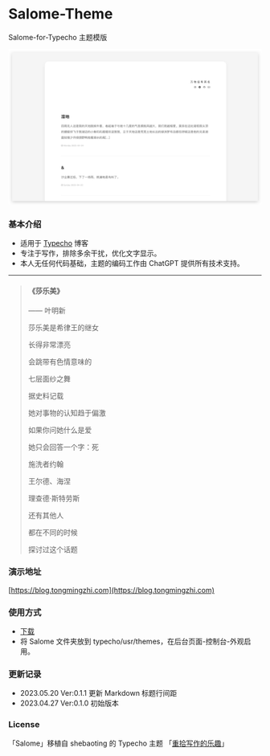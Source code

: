 # Salome-Theme #
Salome-for-Typecho 主题模版

![image](https://github.com/M1nTT/Salome-Theme/blob/18f2e2e28829986601caffc3e504d2db0673f460/screenshot.png)


### 基本介绍

* 适用于 [Typecho](https://typecho.org) 博客
* 专注于写作，排除多余干扰，优化文字显示。
* 本人无任何代码基础，主题的编码工作由 ChatGPT 提供所有技术支持。

---

> #### 《莎乐美》
> —— 叶明新
> 
> 莎乐美是希律王的继女
> 
> 长得非常漂亮
> 
> 会跳带有色情意味的
>
> 七层面纱之舞
> 
> 据史料记载
> 
> 她对事物的认知趋于偏激
> 
> 如果你问她什么是爱
> 
> 她只会回答一个字：死
> 
> 施洗者约翰
> 
> 王尔德、海涅
> 
> 理查德·斯特劳斯
> 
> 还有其他人
> 
> 都在不同的时候
> 
> 探讨过这个话题



### 演示地址

[https://blog.tongmingzhi.com](https://blog.tongmingzhi.com)


### 使用方式

* [下载](https://github.com/M1nTT/Salome-Theme/releases/download/ver.0.1.1/Salome.zip)
* 将 Salome 文件夹放到 typecho/usr/themes，在后台页面-控制台-外观启用。


### 更新记录

* 2023.05.20  Ver:0.1.1    更新 Markdown 标题行间距
* 2023.04.27  Ver:0.1.0    初始版本


### License

「Salome」移植自 shebaoting 的 Typecho 主题 「[重拾写作的乐趣](https://forum.typecho.org/viewtopic.php?f=5&t=12008)」
